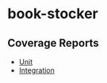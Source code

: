 # book-stocker

## Coverage Reports

- <a href="./coverage-unit.html" target="_blank">Unit</a>
- <a href="./coverage-integration.html" target="_blank">Integration</a>
